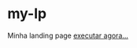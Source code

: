 # my-lp
 Minha landing page
<a href="https://eliasjrdev.github.io/documentos/my-lp/my-lp/index.html"> executar agora...</a>